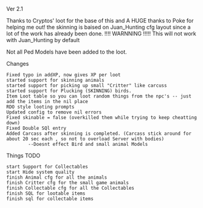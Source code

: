 Ver 2.1

Thanks to Cryptos' loot for the base of this
and A HUGE thanks to Poke for helping me out!
the skinning is baised on Juan_Hunting cfg layout since a lot of the work has already been done.
!!!! WARNNING !!!!! 
This will not work with Juan_Hunting by default

Not all Ped Models have been added to the loot.
	



Changes

	Fixed typo in addXP, now gives XP per loot
	started support for skinning animals
	started support for picking up small "Critter" like carcuss
	started support for Plucking (SKINNING) birds.
	Item Loot table so you can loot random things from the npc's -- just add the items in the nil place
	RDO style looting prompts
	Updated config to remove nil errors
	Fixed skinable = false (overkilled them while trying to keep cheatting down)
	Fixed Double SQl entry 
	Added Carcass after skinning is completed. (Carcass stick around for about 20 sec each , so not to overload Server with bodies)
			--Doesnt effect Bird and small animal Models



Things TODO

	start Support for Collectables
	start Hide system quality
	finish Animal cfg for all the animals
	finish Critter cfg for the small game animals
	finish Collectable cfg for all the Collectables
	finish SQL for lootable items
	finish sql for collectable items
